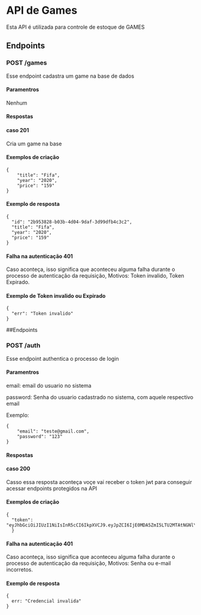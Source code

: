 # API de Games
Esta API é utilizada para controle de estoque de GAMES
## Endpoints
### POST /games
Esse endpoint cadastra um game na base de dados
#### Paramentros
Nenhum
#### Respostas
#### caso 201
Cria um game na base
#### Exemplos de criação
```
{
	"title": "Fifa",
	"year": "2020",
	"price": "159"
}
```
#### Exemplo de resposta

```
{
  "id": "2b953828-b03b-4d04-9daf-3d99dfb4c3c2",
  "title": "Fifa",
  "year": "2020",
  "price": "159"
}
```
#### Falha na autenticação 401
Caso aconteça, isso significa que aconteceu alguma falha durante o processo de autenticação da requisição, Motivos: Token invalido, Token Expirado.

#### Exemplo de Token invalido ou Expirado
```
{
  "err": "Token invalido"
}
```


##Endpoints
### POST /auth
Esse endpoint authentica o processo de login
#### Paramentros
email: email do usuario no sistema

password: Senha do usuario cadastrado no sistema, com aquele respectivo email

Exemplo: 
```
{
	"email": "teste@gmail.com",
	"password": "123"
}
```

#### Respostas
#### caso 200
Casso essa resposta aconteça voçe vai receber o token jwt para conseguir acessar endpoints protegidos na API
#### Exemplos de criação
```
{
  "token": "eyJhbGciOiJIUzI1NiIsInR5cCI6IkpXVCJ9.eyJpZCI6IjE0MDA5ZmI5LTU2MTAtNGNlYi1hN2Q5LWU1OGQyZmViOGQxNyIsImVtYWlsIjoidGVzdGVAZ21haWwuY29tIiwiaWF0IjoxNjIwMDczNTU0LCJleHAiOjE2MjAyNDYzNTR9.c8Ovvr1ftIporKZcvfn_m
  }
```

#### Falha na autenticação 401
Caso aconteça, isso significa que aconteceu alguma falha durante o processo de autenticação da requisição, Motivos: Senha ou e-mail incorretos.

#### Exemplo de resposta
```
{
  err: "Credencial invalida" 
}
```
